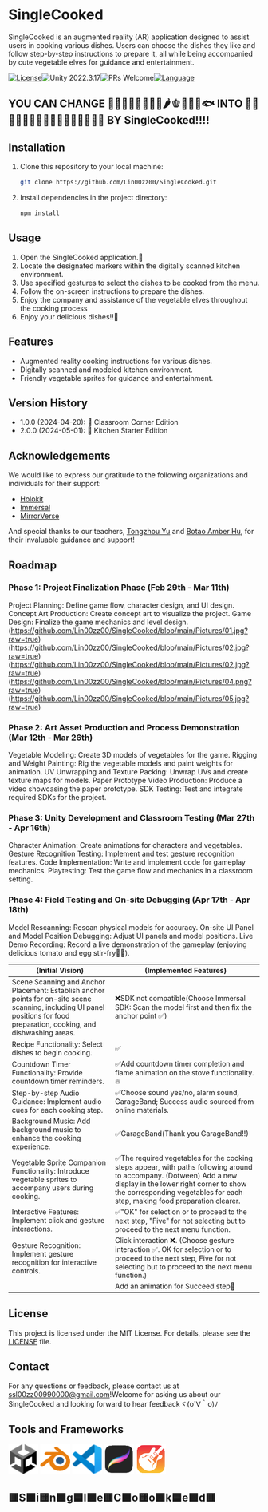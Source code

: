 # SingleCooked

SingleCooked is an augmented reality (AR) application designed to assist users in cooking various dishes. Users can choose the dishes they like and follow step-by-step instructions to prepare it, all while being accompanied by cute vegetable elves for guidance and entertainment. 

[![License](https://img.shields.io/badge/License-MIT🍽️-yellow.svg)](https://opensource.org/licenses/MIT)![Unity 2022.3.17](https://img.shields.io/badge/Unity-2022.3.17-blue)![PRs Welcome](https://img.shields.io/badge/PRs-Welcome-red)[![Language](https://img.shields.io/badge/Language-C%23-green.svg)](https://docs.microsoft.com/en-us/dotnet/csharp/)




## YOU CAN CHANGE 🍅🥚🧅🍆🥕🥦🧄🥔🌶️🫑🐖🐔🐂🐟 INTO 🍖🌮🍳🍲🥗🍲🍳🍕🍚🍜🍝🍱🍛🍢🍥🍣 BY SingleCooked!!!!

## Installation


1. Clone this repository to your local machine:

    ```bash
    git clone https://github.com/Lin00zz00/SingleCooked.git
    ```

2. Install dependencies in the project directory:

    ```bash
    npm install
    ```

## Usage

1. Open the SingleCooked application.🤤
2. Locate the designated markers within the digitally scanned kitchen environment.
3. Use specified gestures to select the dishes to be cooked from the menu.
4. Follow the on-screen instructions to prepare the dishes.
5. Enjoy the company and assistance of the vegetable elves throughout the cooking process
6. Enjoy your delicious dishes!!🥢

## Features

- Augmented reality cooking instructions for various dishes.
- Digitally scanned and modeled kitchen environment.
- Friendly vegetable sprites for guidance and entertainment.

## Version History

- 1.0.0 (2024-04-20): 🏫 Classroom Corner Edition
- 2.0.0 (2024-05-01): 🍳 Kitchen Starter Edition

## Acknowledgements

We would like to express our gratitude to the following organizations and individuals for their support:
- [Holokit](https://holokit.io/)
- [Immersal](https://immersal.com/)
- [MirrorVerse](https://deepmirror.vercel.app/)

And special thanks to our teachers, [Tongzhou Yu](https://github.com/Tongzhou-Yu) and [Botao Amber Hu](https://github.com/botaohu), for their invaluable guidance and support!

## Roadmap
### Phase 1: Project Finalization Phase (Feb 29th - Mar 11th)
Project Planning: Define game flow, character design, and UI design.
Concept Art Production: Create concept art to visualize the project.
Game Design: Finalize the game mechanics and level design.
(https://github.com/Lin00zz00/SingleCooked/blob/main/Pictures/01.jpg?raw=true)(https://github.com/Lin00zz00/SingleCooked/blob/main/Pictures/02.jpg?raw=true)(https://github.com/Lin00zz00/SingleCooked/blob/main/Pictures/02.jpg?raw=true)(https://github.com/Lin00zz00/SingleCooked/blob/main/Pictures/04.png?raw=true)(https://github.com/Lin00zz00/SingleCooked/blob/main/Pictures/05.jpg?raw=true)
### Phase 2: Art Asset Production and Process Demonstration (Mar 12th - Mar 26th)
Vegetable Modeling: Create 3D models of vegetables for the game.
Rigging and Weight Painting: Rig the vegetable models and paint weights for animation.
UV Unwrapping and Texture Packing: Unwrap UVs and create texture maps for models.
Paper Prototype Video Production: Produce a video showcasing the paper prototype.
SDK Testing: Test and integrate required SDKs for the project.
### Phase 3: Unity Development and Classroom Testing (Mar 27th - Apr 16th)
Character Animation: Create animations for characters and vegetables.
Gesture Recognition Testing: Implement and test gesture recognition features.
Code Implementation: Write and implement code for gameplay mechanics.
Playtesting: Test the game flow and mechanics in a classroom setting.
### Phase 4: Field Testing and On-site Debugging (Apr 17th - Apr 18th)
Model Rescanning: Rescan physical models for accuracy.
On-site UI Panel and Model Position Debugging: Adjust UI panels and model positions.
Live Demo Recording: Record a live demonstration of the gameplay (enjoying delicious tomato and egg stir-fry🍛😋).

| **(Initial Vision)**                   | **(Implemented Features)** |
|----------------------------------------|-----------------|
| Scene Scanning and Anchor Placement: Establish anchor points for on-site scene scanning, including UI panel positions for food preparation, cooking, and dishwashing areas. |❌SDK not compatible(Choose Immersal SDK: Scan the model first and then fix the anchor point ✅)|
| Recipe Functionality: Select dishes to begin cooking.                    |✅|
| Countdown Timer Functionality: Provide countdown timer reminders.                |✅Add countdown timer completion and flame animation on the stove functionality.🔥|     
| Step-by-step Audio Guidance: Implement audio cues for each cooking step.            |✅Choose sound yes/no, alarm sound, GarageBand; Success audio sourced from online materials.|
| Background Music: Add background music to enhance the cooking experience.              |✅GarageBand(Thank you GarageBand!!)|
| Vegetable Sprite Companion Functionality: Introduce vegetable sprites to accompany users during cooking.              |✅The required vegetables for the cooking steps appear, with paths following around to accompany. (Dotween) Add a new display in the lower right corner to show the corresponding vegetables for each step, making food preparation clearer.|
| Interactive Features: Implement click and gesture interactions.                         |✅"OK" for selection or to proceed to the next step, "Five" for not selecting but to proceed to the next menu function.|
| Gesture Recognition: Implement gesture recognition for interactive controls.                        |Click interaction ❌. (Choose gesture interaction ✅. OK for selection or to proceed to the next step, Five for not selecting but to proceed to the next menu function.)|
||Add an animation for Succeed step🙌|

## License

This project is licensed under the MIT License. For details, please see the [LICENSE](LICENSE) file.

## Contact

For any questions or feedback, please contact us at [ssl00zz00990000@gmail.com](mailto:ssl00zz00990000@gmail.com)!Welcome for asking us about our SingleCooked and looking forward to hear feedbackヾ(o´∀｀o)ﾉ 

## Tools and Frameworks
[![Unity Logo](https://github.com/Lin00zz00/SingleCooked/blob/main/Pictures/Logo/Unity.png)](https://unity.com/)
[![Blender Logo](https://github.com/Lin00zz00/SingleCooked/blob/main/Pictures/Logo/Blender.png)](https://www.blender.org/)
[![VSCode Logo](https://github.com/Lin00zz00/SingleCooked/blob/main/Pictures/Logo/VSCode.png)](https://code.visualstudio.com/)
[![Procreate Logo](https://github.com/Lin00zz00/SingleCooked/blob/main/Pictures/Logo/Procreate.png)](https://procreate.com/)
[![GarageBand Logo](https://github.com/Lin00zz00/SingleCooked/blob/main/Pictures/Logo/GarageBand01.png)](https://support.apple.com/zh-cn/garageband)

## 🟥S🟧i🟨n🟩g🟦l🟪e🟥C🟧o🟨o🟩k🟦e🟪d🟥